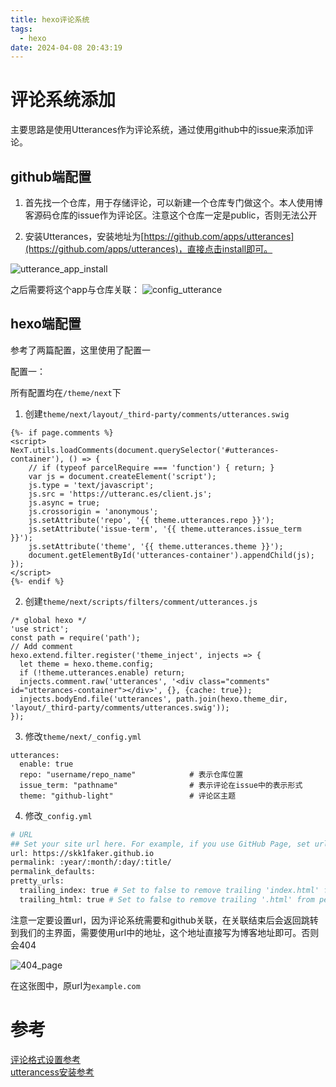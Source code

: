```yaml
---
title: hexo评论系统
tags:
  - hexo
date: 2024-04-08 20:43:19
---
```



# 评论系统添加

主要思路是使用Utterances作为评论系统，通过使用github中的issue来添加评论。

## github端配置

1. 首先找一个仓库，用于存储评论，可以新建一个仓库专门做这个。本人使用博客源码仓库的issue作为评论区。注意这个仓库一定是public，否则无法公开

2. 安装Utterances，安装地址为[https://github.com/apps/utterances](https://github.com/apps/utterances)，直接点击install即可。

![utterance_app_install](utterance_app_install.png)

之后需要将这个app与仓库关联：
![config_utterance](config_utterance.png)

## hexo端配置

参考了两篇配置，这里使用了配置一

配置一：  

所有配置均在`/theme/next`下

1. 创建`theme/next/layout/_third-party/comments/utterances.swig`
```swig
{%- if page.comments %}
<script>
NexT.utils.loadComments(document.querySelector('#utterances-container'), () => {
    // if (typeof parcelRequire === 'function') { return; }
    var js = document.createElement('script');
    js.type = 'text/javascript';
    js.src = 'https://utteranc.es/client.js';
    js.async = true;
    js.crossorigin = 'anonymous';
    js.setAttribute('repo', '{{ theme.utterances.repo }}');
    js.setAttribute('issue-term', '{{ theme.utterances.issue_term }}');
    js.setAttribute('theme', '{{ theme.utterances.theme }}');
    document.getElementById('utterances-container').appendChild(js);
});
</script>
{%- endif %}
```
2. 创建`theme/next/scripts/filters/comment/utterances.js`
```
/* global hexo */
'use strict';
const path = require('path');
// Add comment
hexo.extend.filter.register('theme_inject', injects => {
  let theme = hexo.theme.config;
  if (!theme.utterances.enable) return;
  injects.comment.raw('utterances', '<div class="comments" id="utterances-container"></div>', {}, {cache: true});
  injects.bodyEnd.file('utterances', path.join(hexo.theme_dir, 'layout/_third-party/comments/utterances.swig'));
});

```
3. 修改`theme/next/_config.yml`
```
utterances: 
  enable: true
  repo: "username/repo_name"            # 表示仓库位置
  issue_term: "pathname"                # 表示评论在issue中的表示形式
  theme: "github-light"                 # 评论区主题
```

4. 修改`_config.yml`
```bash
# URL
## Set your site url here. For example, if you use GitHub Page, set url as 'https://username.github.io/project'
url: https://skk1faker.github.io
permalink: :year/:month/:day/:title/
permalink_defaults:
pretty_urls:
  trailing_index: true # Set to false to remove trailing 'index.html' from permalinks
  trailing_html: true # Set to false to remove trailing '.html' from permalinks
```
注意一定要设置url，因为评论系统需要和github关联，在关联结束后会返回跳转到我们的主界面，需要使用url中的地址，这个地址直接写为博客地址即可。否则会404

![404_page](404_page.png)

在这张图中，原url为`example.com`

# 参考

[评论格式设置参考](https://nekodaemon.com/2020/05/20/Hexo-Next%E4%B8%BB%E9%A2%98%E6%B7%BB%E5%8A%A0Utterances%E8%AF%84%E8%AE%BA%E7%B3%BB%E7%BB%9F/)  
[utterancess安装参考](https://blog.lanweihong.com/posts/24011/)

